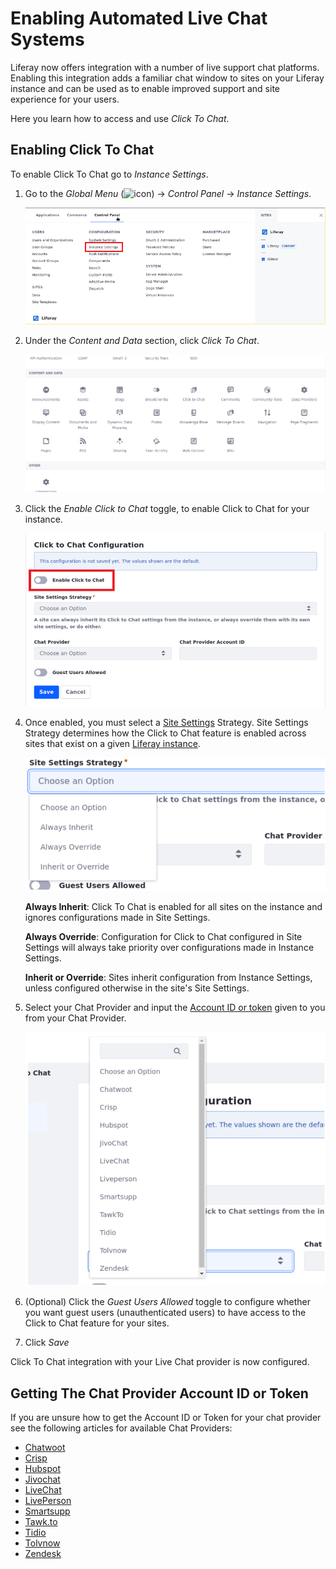 
# Enabling Automated Live Chat Systems

<!-- > Available: Liferay 7.4 GA2? -->

Liferay now offers integration with a number of live support chat platforms. Enabling this integration adds a familiar chat window to sites on your Liferay instance and can be used as to enable improved support and site experience for your users.

Here you learn how to access and use *Click To Chat*.

## Enabling Click To Chat

To enable Click To Chat go to *Instance Settings*.

1. Go to the *Global Menu* (![icon](../../../images/icon-applications-menu.png)) &rarr; *Control Panel* &rarr; *Instance Settings*.

    ![Instance Settings](./enabling-automated-live-chat-systems/images/02.png)

1. Under the *Content and Data* section, click *Click To Chat*.

    ![Click To Chat under Content and Data](./enabling-automated-live-chat-systems/images/03.png)

1. Click the *Enable Click to Chat* toggle, to enable Click to Chat for your instance.

    ![Click to chat enable switch](./enabling-automated-live-chat-systems/images/04.png)

1. Once enabled, you must select a [Site Settings](../../site_settings.html) Strategy. Site Settings Strategy determines how the Click to Chat feature is enabled across sites that exist on a given [Liferay instance](../../../system-administration/configuring-liferay/virtual-instances/understanding-virtual-instances.md).

    ![Site Settings Strategy](./enabling-automated-live-chat-systems/images/05.png)

   **Always Inherit**: Click To Chat is enabled for all sites on the instance and ignores configurations made in Site Settings.

   **Always Override**: Configuration for Click to Chat configured in Site Settings will always take priority over configurations made in Instance Settings.

   **Inherit or Override**: Sites inherit configuration from Instance Settings, unless configured otherwise in the site's Site Settings.

1. Select your Chat Provider and input the [Account ID or token](#getting-the-chat-provider-account-id-or-token) given to you from your Chat Provider.

    ![Chat provider options](./enabling-automated-live-chat-systems/images/06.png)

1. (Optional) Click the *Guest Users Allowed* toggle to configure whether you want guest users (unauthenticated users) to have access to the Click to Chat feature for your sites.

1. Click *Save*

<!-- @Fabio/Evelyn - please add a new screenshot here of the feature enabled on a site so users can know what to expect it to look like when properly configured. -->

Click To Chat integration with your Live Chat provider is now configured.

## Getting The Chat Provider Account ID or Token

If you are unsure how to get the Account ID or Token for your chat provider see the following articles for available Chat Providers:

* [Chatwoot](./getting-a-chat-provider-account-id/chatwoot.md)
* [Crisp](./getting-a-chat-provider-account-id/crisp.md)
* [Hubspot](./getting-a-chat-provider-account-id/hubspot.md)
* [Jivochat](./getting-a-chat-provider-account-id/jivochat.md)
* [LiveChat](./getting-a-chat-provider-account-id/livechat.md)
* [LivePerson](./getting-a-chat-provider-account-id/liveperson.md)
* [Smartsupp](./getting-a-chat-provider-account-id/smartsupp.md)
* [Tawk.to](./getting-a-chat-provider-account-id/tawk-to.md)
* [Tidio](./getting-a-chat-provider-account-id/tidio.md)
* [Tolvnow](./getting-a-chat-provider-account-id/tolvnow.md)
* [Zendesk](./getting-a-chat-provider-account-id/zendesk.md)
